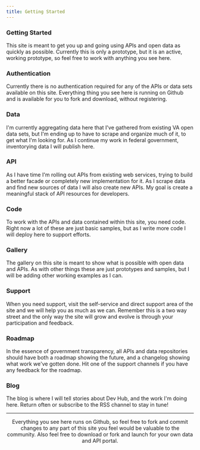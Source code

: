 ```yaml
---
title: Getting Started
---
```


### Getting Started

This site is meant to get you up and going using APIs and open data as quickly as possible. Currently this is only a prototype, but it is an active, working prototype, so feel free to work with anything you see here.

### Authentication

Currently there is no authentication required for any of the APIs or data sets available on this site. Everything thing you see here is running on Github and is available for you to fork and download, without registering.

### Data

I'm currently aggregating data here that I've gathered from existing VA open data sets, but I'm ending up to have to scrape and organize much of it, to get what I'm looking for. As I continue my work in federal government, inventorying data I will publish here.

### API

As I have time I'm rolling out APIs from existing web services, trying to build a better facade or completely new implementation for it. As I scrape data and find new sources of data I will also create new APIs. My goal is create a meaningful stack of API resources for developers.

### Code

To work with the APIs and data contained within this site, you need code. Right now a lot of these are just basic samples, but as I write more code I will deploy here to support efforts.

### Gallery

The gallery on this site is meant to show what is possible with open data and APIs. As with other things these are just prototypes and samples, but I will be adding other working examples as I can.

### Support

When you need support, visit the self-service and direct support area of the site and we will help you as much as we can. Remember this is a two way street and the only way the site will grow and evolve is through your participation and feedback.

### Roadmap

In the essence of government transparency, all APIs and data repositories should have both a roadmap showing the future, and a changelog showing what work we've gotten done. Hit one of the support channels if you have any feedback for the roadmap.

### Blog

The blog is where I will tell stories about Dev Hub, and the work I'm doing here. Return often or subscribe to the RSS channel to stay in tune!


<hr />

<p align="center">Everything you see here runs on Github, so feel free to fork and commit changes to any part of this site you feel would be valuable to the community. Also feel free to download or fork and launch for your own data and API portal.</p>
